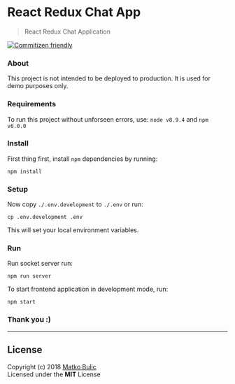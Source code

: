 # React Redux Chat App
> React Redux Chat Application

[![Commitizen friendly](https://img.shields.io/badge/commitizen-friendly-brightgreen.svg)](http://commitizen.github.io/cz-cli/)

### About
This project is not intended to be deployed to production.
It is used for demo purposes only.


### Requirements

To run this project without unforseen errors, use: `node v8.9.4` and `npm v6.0.0`


### Install

First thing first, install `npm` dependencies by running:

    npm install


### Setup

Now copy `./.env.development` to `./.env` or run:

    cp .env.development .env

This will set your local environment variables.


### Run

Run socket server run:

    npm run server


To start frontend application in development mode, run:

    npm start


### Thank you :)

---

## License

Copyright (c) 2018 [Matko Bulic](mailto:bulicmatko@gmail.com)  
Licensed under the **MIT** License
